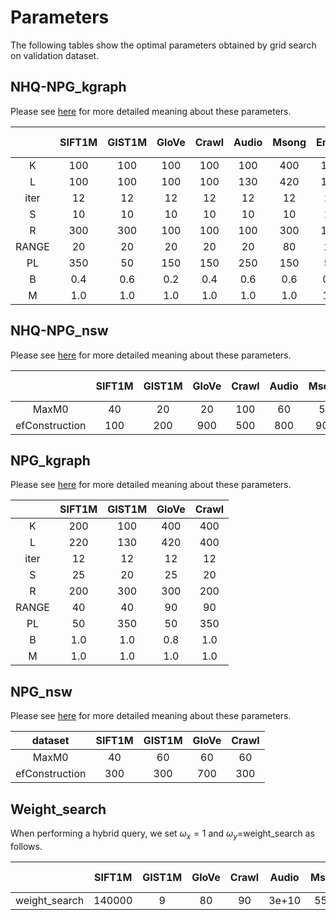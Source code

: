 # Parameters

The following tables show the optimal parameters obtained by grid search on validation dataset.

## NHQ-NPG_kgraph

Please see [here](../NHQ-NPG_kgraph/README.md) for more detailed meaning about these parameters.

|       | SIFT1M | GIST1M | GloVe | Crawl | Audio | Msong | Enron | UQ-V | Paper |
| :---: | :----: | :----: | :---: | :---: | :---: | :---: | :---: | :--: | :---: |
|   K   |  100   |  100   |  100  |  100  |  100  |  400  |  100  | 100  |  100  |
|   L   |  100   |  100   |  100  |  100  |  130  |  420  |  100  | 100  |  100  |
| iter  |   12   |   12   |  12   |  12   |  12   |  12   |  12   |  12  |  12   |
|   S   |   10   |   10   |  10   |  10   |  10   |  10   |  10   |  15  |  10   |
|   R   |  300   |  300   |  100  |  100  |  100  |  300  |  100  | 200  |  100  |
| RANGE |   20   |   20   |  20   |  20   |  20   |  80   |  20   |  20  |  20   |
|  PL   |  350   |   50   |  150  |  150  |  250  |  150  |  50   | 150  |  50   |
|   B   |  0.4   |  0.6   |  0.2  |  0.4  |  0.6  |  0.6  |  0.2  | 0.6  |  0.2  |
|   M   |  1.0   |  1.0   |  1.0  |  1.0  |  1.0  |  1.0  |  1.0  | 1.0  |  1.0  |

## NHQ-NPG_nsw

Please see [here](../NHQ-NPG_nsw/README.md) for more detailed meaning about these parameters.

|                | SIFT1M | GIST1M | GloVe | Crawl | Audio | Msong | Enron | UQ-V | Paper |
| :------------: | :----: | :----: | :---: | :---: | :---: | :---: | :---: | :--: | :---: |
|     MaxM0      |   40   |   20   |  20   |  100  |  60   |  50   |  90   |  30  |  90   |
| efConstruction |  100   |  200   |  900  |  500  |  800  |  900  |  900  | 300  |  400  |

## NPG_kgraph

Please see [here](../NPG_kgraph/README.md) for more detailed meaning about these parameters.

|       | SIFT1M | GIST1M | GloVe | Crawl |
| :---: | :----: | :----: | :---: | :---: |
|   K   |  200   |  100   |  400  |  400  |
|   L   |  220   |  130   |  420  |  400  |
| iter  |   12   |   12   |  12   |  12   |
|   S   |   25   |   20   |  25   |  20   |
|   R   |  200   |  300   |  300  |  200  |
| RANGE |   40   |   40   |  90   |  90   |
|  PL   |   50   |  350   |  50   |  350  |
|   B   |  1.0   |  1.0   |  0.8  |  1.0  |
|   M   |  1.0   |  1.0   |  1.0  |  1.0  |

## NPG_nsw

Please see [here](../NPG_nsw/n2/README.md) for more detailed meaning about these parameters.

|    dataset     | SIFT1M | GIST1M | GloVe | Crawl |
| :------------: | :----: | :----: | :---: | :---: |
|     MaxM0      |   40   |   60   |  60   |  60   |
| efConstruction |  300   |  300   |  700  |  300  |

## Weight_search

When performing a hybrid query, we set $\omega _{x}=1$ and $\omega _{y}=$weight_search as follows.

|               | SIFT1M | GIST1M | GloVe | Crawl | Audio | Msong | Enron  | UQ-V | Paper |
| :-----------: | :----: | :----: | :---: | :---: | :---: | :---: | :----: | :--: | :---: |
| weight_search | 140000 |   9    |  80   |  90   | 3e+10 | 5500  | 480000 |  2   | 5000  |